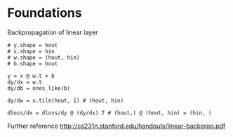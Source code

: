 # Foundations


Backpropagation of linear layer
```
# y.shape = hout
# x.shape = hin
# w.shape = (hout, hin)
# b.shape = hout

y = x @ w.t + b
dy/dx = w.t
dy/db = ones_like(b)

dy/dw = x.tile(hout, 1) # (hout, hin)

dloss/dx = dloss/dy @ (dy/dx).T # (hout,) @ (hout, hin) = (hin, )
```

Further reference
http://cs231n.stanford.edu/handouts/linear-backprop.pdf